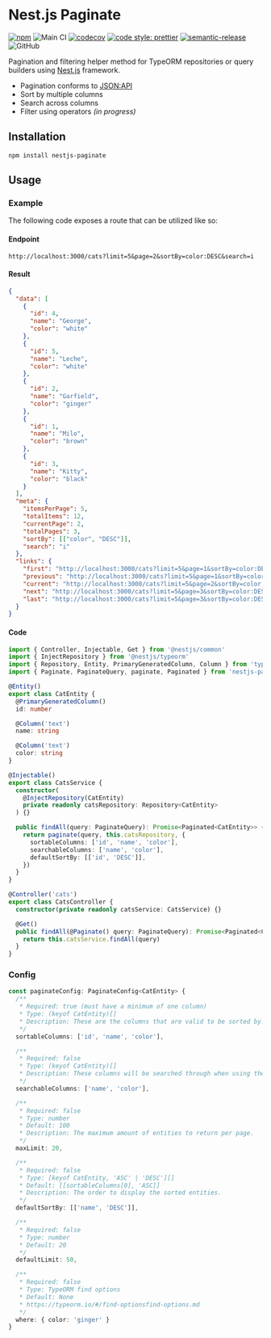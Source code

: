 # Nest.js Paginate

[![npm](https://img.shields.io/npm/v/nestjs-paginate.svg)](https://www.npmjs.com/package/nestjs-paginate)
![Main CI](https://github.com/ppetzold/nestjs-paginate/workflows/Main%20CI/badge.svg)
[![codecov](https://codecov.io/gh/ppetzold/nestjs-paginate/branch/master/graph/badge.svg)](https://codecov.io/gh/ppetzold/nestjs-paginate)
[![code style: prettier](https://img.shields.io/badge/code_style-prettier-ff69b4.svg)](https://github.com/prettier/prettier)
[![semantic-release](https://img.shields.io/badge/%20%20%F0%9F%93%A6%F0%9F%9A%80-semantic--release-e10079.svg)](https://github.com/semantic-release/semantic-release)
![GitHub](https://img.shields.io/github/license/ppetzold/nestjs-paginate)

Pagination and filtering helper method for TypeORM repositories or query builders using [Nest.js](https://nestjs.com/) framework.

- Pagination conforms to [JSON:API](https://jsonapi.org/)
- Sort by multiple columns
- Search across columns
- Filter using operators *(in progress)*

## Installation

```
npm install nestjs-paginate
```

## Usage

### Example

The following code exposes a route that can be utilized like so:

#### Endpoint

```url
http://localhost:3000/cats?limit=5&page=2&sortBy=color:DESC&search=i
```

#### Result

```json
{
  "data": [
    {
      "id": 4,
      "name": "George",
      "color": "white"
    },
    {
      "id": 5,
      "name": "Leche",
      "color": "white"
    },
    {
      "id": 2,
      "name": "Garfield",
      "color": "ginger"
    },
    {
      "id": 1,
      "name": "Milo",
      "color": "brown"
    },
    {
      "id": 3,
      "name": "Kitty",
      "color": "black"
    }
  ],
  "meta": {
    "itemsPerPage": 5,
    "totalItems": 12,
    "currentPage": 2,
    "totalPages": 3,
    "sortBy": [["color", "DESC"]],
    "search": "i"
  },
  "links": {
    "first": "http://localhost:3000/cats?limit=5&page=1&sortBy=color:DESC&search=i",
    "previous": "http://localhost:3000/cats?limit=5&page=1&sortBy=color:DESC&search=i",
    "current": "http://localhost:3000/cats?limit=5&page=2&sortBy=color:DESC&search=i",
    "next": "http://localhost:3000/cats?limit=5&page=3&sortBy=color:DESC&search=i",
    "last": "http://localhost:3000/cats?limit=5&page=3&sortBy=color:DESC&search=i"
  }
}
```

#### Code

```ts
import { Controller, Injectable, Get } from '@nestjs/common'
import { InjectRepository } from '@nestjs/typeorm'
import { Repository, Entity, PrimaryGeneratedColumn, Column } from 'typeorm'
import { Paginate, PaginateQuery, paginate, Paginated } from 'nestjs-paginate'

@Entity()
export class CatEntity {
  @PrimaryGeneratedColumn()
  id: number

  @Column('text')
  name: string

  @Column('text')
  color: string
}

@Injectable()
export class CatsService {
  constructor(
    @InjectRepository(CatEntity)
    private readonly catsRepository: Repository<CatEntity>
  ) {}

  public findAll(query: PaginateQuery): Promise<Paginated<CatEntity>> {
    return paginate(query, this.catsRepository, {
      sortableColumns: ['id', 'name', 'color'],
      searchableColumns: ['name', 'color'],
      defaultSortBy: [['id', 'DESC']],
    })
  }
}

@Controller('cats')
export class CatsController {
  constructor(private readonly catsService: CatsService) {}

  @Get()
  public findAll(@Paginate() query: PaginateQuery): Promise<Paginated<CatEntity>> {
    return this.catsService.findAll(query)
  }
}
```

### Config

```ts
const paginateConfig: PaginateConfig<CatEntity> {
  /**
   * Required: true (must have a minimum of one column)
   * Type: (keyof CatEntity)[]
   * Description: These are the columns that are valid to be sorted by.
   */
  sortableColumns: ['id', 'name', 'color'],

  /**
   * Required: false
   * Type: (keyof CatEntity)[]
   * Description: These columns will be searched through when using the search query param.
   */
  searchableColumns: ['name', 'color'],

  /**
   * Required: false
   * Type: number
   * Default: 100
   * Description: The maximum amount of entities to return per page.
   */
  maxLimit: 20,

  /**
   * Required: false
   * Type: [keyof CatEntity, 'ASC' | 'DESC'][]
   * Default: [[sortableColumns[0], 'ASC]]
   * Description: The order to display the sorted entities.
   */
  defaultSortBy: [['name', 'DESC']],

  /**
   * Required: false
   * Type: number
   * Default: 20
   */
  defaultLimit: 50,

  /**
   * Required: false
   * Type: TypeORM find options
   * Default: None
   * https://typeorm.io/#/find-optionsfind-options.md
   */
  where: { color: 'ginger' }
}
```
